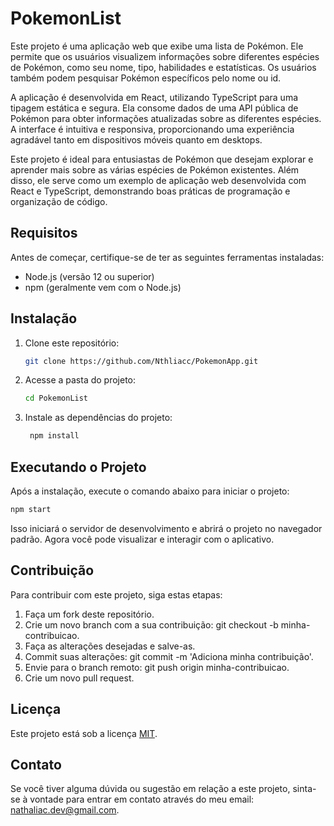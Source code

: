 # PokemonList

Este projeto é uma aplicação web que exibe uma lista de Pokémon. Ele permite que os usuários visualizem informações sobre diferentes espécies de Pokémon, como seu nome, tipo, habilidades e estatísticas. Os usuários também podem pesquisar Pokémon específicos pelo nome ou id.

A aplicação é desenvolvida em React, utilizando TypeScript para uma tipagem estática e segura. Ela consome dados de uma API pública de Pokémon para obter informações atualizadas sobre as diferentes espécies. A interface é intuitiva e responsiva, proporcionando uma experiência agradável tanto em dispositivos móveis quanto em desktops.

Este projeto é ideal para entusiastas de Pokémon que desejam explorar e aprender mais sobre as várias espécies de Pokémon existentes. Além disso, ele serve como um exemplo de aplicação web desenvolvida com React e TypeScript, demonstrando boas práticas de programação e organização de código.

## Requisitos

Antes de começar, certifique-se de ter as seguintes ferramentas instaladas:

- Node.js (versão 12 ou superior)
- npm (geralmente vem com o Node.js)

## Instalação

1. Clone este repositório:

   ```bash
   git clone https://github.com/Nthliacc/PokemonApp.git
    ```

2. Acesse a pasta do projeto:

   ```bash
   cd PokemonList
   ```

3. Instale as dependências do projeto:

   ```bash
    npm install
    ```

## Executando o Projeto

Após a instalação, execute o comando abaixo para iniciar o projeto:

```bash
npm start
```

Isso iniciará o servidor de desenvolvimento e abrirá o projeto no navegador padrão. Agora você pode visualizar e interagir com o aplicativo.

## Contribuição

Para contribuir com este projeto, siga estas etapas:

1. Faça um fork deste repositório.
2. Crie um novo branch com a sua contribuição: git checkout -b minha-contribuicao.
3. Faça as alterações desejadas e salve-as.
4. Commit suas alterações: git commit -m 'Adiciona minha contribuição'.
5. Envie para o branch remoto: git push origin minha-contribuicao.
6. Crie um novo pull request.

## Licença

Este projeto está sob a licença [MIT](./LICENSE).

## Contato

Se você tiver alguma dúvida ou sugestão em relação a este projeto, sinta-se à vontade para entrar em contato através do meu email: <nathaliac.dev@gmail.com>.

